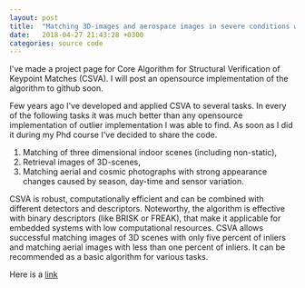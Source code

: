 ```yaml
---
layout: post
title:  "Matching 3D-images and aerospace images in severe conditions with keypoint-based methods"
date:   2018-04-27 21:43:28 +0300
categories: source code
---
```

I've made a project page for Core Algorithm for Structural Verification of Keypoint Matches (CSVA).
I will post an opensource implementation of the algorithm to github soon.

Few years ago I've developed and applied CSVA to several tasks. In every of the following tasks it was much better than any opensource implementation of outlier implementation I was able to find. As soon as I did it during my Phd course I've decided to share the code.

1. Matching of three dimensional indoor scenes (including non-static), 
1. Retrieval images of 3D-scenes,
1. Matching aerial and cosmic photographs with strong appearance changes caused by season, day-time and sensor variation. 

CSVA is robust, computationally efficient and can be combined with different detectors and descriptors. Noteworthy, the algorithm is effective with binary descriptors (like BRISK or FREAK), that make it applicable for embedded systems with low computational resources. CSVA allows successful matching images of 3D scenes with only five percent of inliers and matching aerial images with less than one percent of inliers. It can be recommended as a basic algorithm for various tasks.

Here is a [link](https://malashinroman.github.io/CSVA/)

